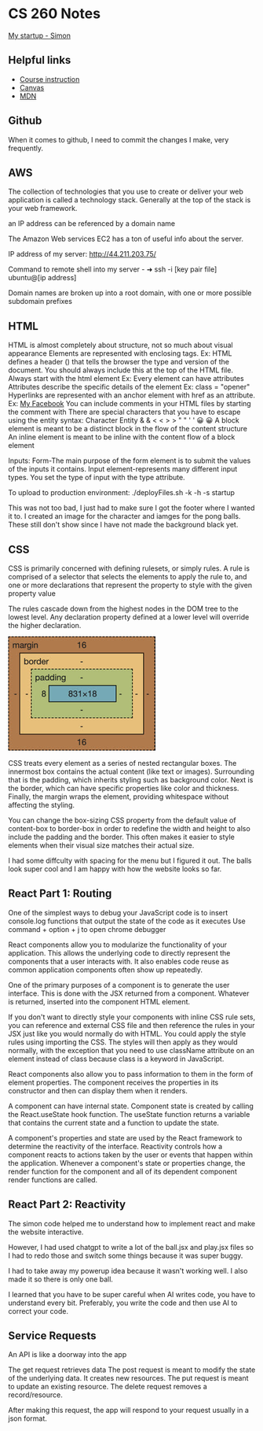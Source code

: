# CS 260 Notes

[My startup - Simon](https://simon.cs260.click)

## Helpful links

- [Course instruction](https://github.com/webprogramming260)
- [Canvas](https://byu.instructure.com)
- [MDN](https://developer.mozilla.org)

## Github
When it comes to github, I need to commit the changes I make, very frequently. 

## AWS
The collection of technologies that you use to create or deliver your web application is called a technology stack. Generally at the top of the stack is your web framework.

an IP address can be referenced by a domain name

The Amazon Web services EC2 has a ton of useful info about the server.

IP address of my server: http://44.211.203.75/

Command to remote shell into my server - ➜  ssh -i [key pair file] ubuntu@[ip address]

Domain names are broken up into a root domain, with one or more possible subdomain prefixes

## HTML
HTML is almost completely about structure, not so much about visual appearance
Elements are represented with enclosing tags. Ex: <body> </body>
HTML defines a header (<!DOCTYPE html>) that tells the browser the type and version of the document. You should always include this at the top of the HTML file.
Always start with the html element Ex:<!DOCTYPE html>
                                      <html lang = "en"> 
                                          <head>
                                          </head>
                                          <body>
                                          </body>
                                       </html>
Every element can have attributes
Attributes describe the specific details of the element Ex: class = "opener"
Hyperlinks are represented with an anchor element with href as an attribute. Ex: <a href = "faecbook.com/bobgrader">My Facebook</a>
You can include comments in your HTML files by starting the comment with <!-- and ending it with -->
There are special characters that you have to escape using the entity syntax:
Character	Entity
    &	    &amp;
    <	    &lt;
    >	    &gt;
    "	    &quot;
    '	    &apos;
    😀	  &#128512;
A block element is meant to be a distinct block in the flow of the content structure
An inline element is meant to be inline with the content flow of a block element

Inputs:
Form-The main purpose of the form element is to submit the values of the inputs it contains. 
Input element-represents many different input types. You set the type of input with the type attribute. 

To upload to production environment:
./deployFiles.sh -k <yourpemkey> -h <yourdomain> -s startup 

This was not too bad, I just had to make sure I got the footer where I wanted it to. I created an image for the character and iamges for the pong balls. These still don't show since I have not made the background black yet.

## CSS
CSS is primarily concerned with defining rulesets, or simply rules. A rule is comprised of a selector that selects the elements to apply the rule to, and one or more declarations that represent the property to style with the given property value

The rules cascade down from the highest nodes in the DOM tree to the lowest level. Any declaration property defined at a lower level will override the higher declaration.

![alt text](image.png)

CSS treats every element as a series of nested rectangular boxes. The innermost box contains the actual content (like text or images). Surrounding that is the padding, which inherits styling such as background color. Next is the border, which can have specific properties like color and thickness. Finally, the margin wraps the element, providing whitespace without affecting the styling.

You can change the box-sizing CSS property from the default value of content-box to border-box in order to redefine the width and height to also include the padding and the border. This often makes it easier to style elements when their visual size matches their actual size.

I had some diffculty with spacing for the menu but I figured it out. The balls look super cool and I am happy with how the website looks so far.

## React Part 1: Routing

One of the simplest ways to debug your JavaScript code is to insert console.log functions that output the state of the code as it executes
Use command + option + j to open chrome debugger

React components allow you to modularize the functionality of your application. This allows the underlying code to directly represent the components that a user interacts with. It also enables code reuse as common application components often show up repeatedly.

One of the primary purposes of a component is to generate the user interface. This is done with the JSX returned from a component. Whatever is returned, inserted into the component HTML element.

If you don't want to directly style your components with inline CSS rule sets, you can reference and external CSS file and then reference the rules in your JSX just like you would normally do with HTML. You could apply the style rules using importing the CSS. The styles will then apply as they would normally, with the exception that you need to use className attribute on an element instead of class because class is a keyword in JavaScript.

React components also allow you to pass information to them in the form of element properties. The component receives the properties in its constructor and then can display them when it renders.


A component can have internal state. Component state is created by calling the React.useState hook function. The useState function returns a variable that contains the current state and a function to update the state. 

A component's properties and state are used by the React framework to determine the reactivity of the interface. Reactivity controls how a component reacts to actions taken by the user or events that happen within the application. Whenever a component's state or properties change, the render function for the component and all of its dependent component render functions are called.


## React Part 2: Reactivity

The simon code helped me to understand how to implement react and make the website interactive.

However, I had used chatgpt to write a lot of the ball.jsx and play.jsx files so I had to redo those and switch some things because it was super buggy.

I had to take away my powerup idea because it wasn't working well. I also made it so there is only one ball.

I learned that you have to be super careful when AI writes code, you have to understand every bit. Preferably, you write the code and then use AI to correct your code. 

## Service Requests
An API is like a doorway into the app


The get request retrieves data
The post request is meant to modify the state of the underlying data. It creates new resources.
The put request is meant to update an existing resource.
The delete request removes a record/resource.

After making this request, the app will respond to your request usually in a json format.